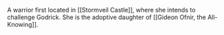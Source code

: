 A warrior first located in [[Stormveil Castle]], where she intends to challenge Godrick. She is the adoptive daughter of [[Gideon Ofnir, the All-Knowing]].